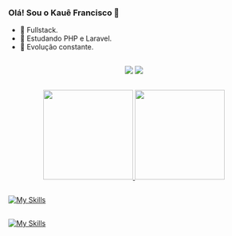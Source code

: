 ### Olá! Sou o Kauê Francisco 👋

- 🔭 Fullstack.
- 🌱 Estudando PHP e Laravel.
- 💪 Evolução constante.

##

<div align="center">
<a href="mailto:kaue_francisco70@hotmail.com"><img src="https://img.shields.io/badge/Microsoft_Outlook-0078D4?style=for-the-badge&logo=microsoft-outlook&logoColor=white" target="_blank"></a>
<a href="https://www.linkedin.com/in/kauê-francisco-21a192168/"><img src="https://img.shields.io/badge/LinkedIn-0077B5?style=for-the-badge&logo=linkedin&logoColor=white" target="_blank"></a>
</div>

##

<div align="center">
<a href="https://github.com/kaue-f">
<img height="180em" src="https://github-readme-stats.vercel.app/api?username=kaue-f&show_icons=true&theme=radical&include_all_commits=true&count_private=true"/>
<img height="180em" src="https://github-readme-stats.vercel.app/api/top-langs/?username=kaue-f&layout=compact&langs_count=7&theme=radical"/>
</div>

##
[![My Skills](https://skillicons.dev/icons?i=js,php,py,html,git,mysql,css)](https://skillicons.dev)
##
[![My Skills](https://skillicons.dev/icons?i=bootstrap,laravel,tailwind)](https://skillicons.dev)
